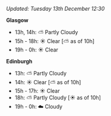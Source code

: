 *Updated: Tuesday 13th December 12:30*

**Glasgow**

* 13h, 14h: :partly_sunny: Partly Cloudy
* 15h - 18h: :sunny: Clear [:partly_sunny: as of 10h]
* 19h - 0h: :sunny: Clear

**Edinburgh**

* 13h: :partly_sunny: Partly Cloudy
* 14h: :sunny: Clear [:partly_sunny: as of 10h]
* 15h - 17h: :sunny: Clear
* 18h: :partly_sunny: Partly Cloudy [:sunny: as of 10h]
* 19h - 0h: :cloud: Cloudy
